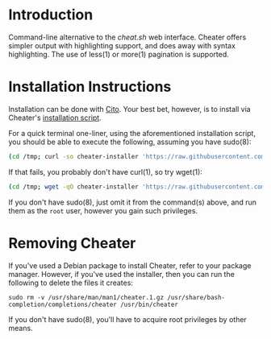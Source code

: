 # Introduction

Command-line alternative to the _cheat.sh_ web interface. Cheater offers simpler output with highlighting support, and does away with syntax highlighting. The use of less(1) or more(1) pagination is supported.

# Installation Instructions

Installation can be done with [Cito](https://github.com/terminalforlife/Extra/blob/master/source/cito). Your best bet, however, is to install via Cheater's [installation script](https://github.com/terminalforlife/PerlProjects/blob/master/source/cheater/cheater-installer).

For a quick terminal one-liner, using the aforementioned installation script, you should be able to execute the following, assuming you have sudo(8):

```sh
(cd /tmp; curl -so cheater-installer 'https://raw.githubusercontent.com/terminalforlife/PerlProjects/master/source/cheater/cheater-installer' && sudo \sh cheater-installer; rm cheater-installer)
```

If that fails, you probably don't have curl(1), so try wget(1):

```sh
(cd /tmp; wget -qO cheater-installer 'https://raw.githubusercontent.com/terminalforlife/PerlProjects/master/source/cheater/cheater-installer' && sudo \sh cheater-installer; rm cheater-installer)
```

If you don't have sudo(8), just omit it from the command(s) above, and run them as the `root` user, however you gain such privileges.

# Removing Cheater

If you've used a Debian package to install Cheater, refer to your package manager. However, if you've used the installer, then you can run the following to delete the files it creates:

```
sudo rm -v /usr/share/man/man1/cheater.1.gz /usr/share/bash-completion/completions/cheater /usr/bin/cheater
```

If you don't have sudo(8), you'll have to acquire root privileges by other means.
